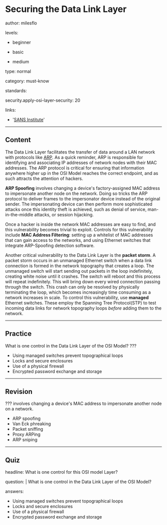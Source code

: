 # Securing the Data Link Layer
author: milesflo

levels:

  - beginner

  - basic

  - medium

type: normal

category: must-know

standards:

  security.apply-osi-layer-security: 20

links:

  - '[SANS Institute](https://www.sans.org/reading-room/whitepapers/protocols/applying-osi-layer-network-model-information-security-1309)'

---
## Content

The Data Link Layer facilitates the transfer of data around a LAN network with protocols like [ARP](https://en.wikipedia.org/wiki/Address_Resolution_Protocol). As a quick reminder, ARP is responsible for identifying and associating IP addresses of network nodes with their MAC addresses. The ARP protocol is critical for ensuring that information anywhere higher up in the OSI Model reaches the correct endpoint, and as such attracts the attention of hackers.

__ARP Spoofing__ involves changing a device's factory-assigned MAC address to impersonate another node on the network. Doing so tricks the ARP protocol to deliver frames to the impersonator device instead of the original sender. The impersonating device can then perform more sophisticated attacks once this identity theft is achieved, such as denial of service, man-in-the-middle attacks, or session hijacking.

Once a hacker is inside the network MAC addresses are easy to find, and this vulnerability becomes trivial to exploit. Controls for this vulnerability include __MAC Address Filtering__: setting up a whitelist of MAC addresses that can gain access to the networks, and using Ethernet switches that integrate ARP-Spoofing detection software.

Another critical vulnerability to the Data Link Layer is the __packet storm__. A packet storm occurs in an unmanaged Ethernet switch when a data link connection is formed in the network topography that creates a loop. The unmanaged switch will start sending out packets in the loop indefinitely, creating white noise until it crashes. The switch will reboot and this process will repeat indefinitely. This will bring down every wired connection passing through the switch. This crash can only be resolved by physically terminating the loop, which becomes increasingly time consuming as a network increases in scale. To control this vulnerability, use __managed__ Ethernet switches. These employ the Spanning Tree Protocol(STP) to test incoming data links for network topography loops _before_ adding them to the network.

---
## Practice

What is one control in the Data Link Layer of the OSI Model?
???

* Using managed switches prevent topographical loops
* Locks and secure enclosures
* Use of a physical firewall
* Encrypted password exchange and storage

---
## Revision

??? involves changing a device's MAC address to impersonate another node on a network.

* ARP spoofing
* Van Eck phreaking
* Packet sniffing
* Proxy ARPing
* ARP sniping

---
## Quiz

headline: What is one control for this OSI model Layer?

question: |
  What is one control in the Data Link Layer of the OSI Model?

answers:

  - Using managed switches prevent topographical loops
  - Locks and secure enclosures
  - Use of a physical firewall
  - Encrypted password exchange and storage
